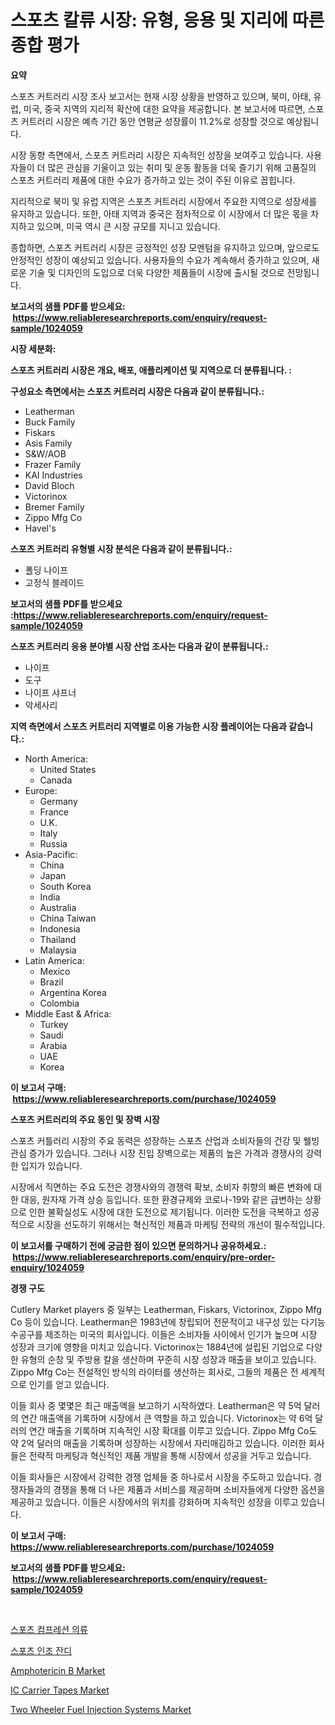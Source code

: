<p><h1>스포츠 칼류 시장: 유형, 응용 및 지리에 따른 종합 평가</h1></p><p><strong>요약</strong></p>
<p><p>스포츠 커트러리 시장 조사 보고서는 현재 시장 상황을 반영하고 있으며, 북미, 아태, 유럽, 미국, 중국 지역의 지리적 확산에 대한 요약을 제공합니다. 본 보고서에 따르면, 스포츠 커트러리 시장은 예측 기간 동안 연평균 성장률이 11.2%로 성장할 것으로 예상됩니다.</p><p>시장 동향 측면에서, 스포츠 커트러리 시장은 지속적인 성장을 보여주고 있습니다. 사용자들이 더 많은 관심을 기울이고 있는 취미 및 운동 활동을 더욱 즐기기 위해 고품질의 스포츠 커트러리 제품에 대한 수요가 증가하고 있는 것이 주된 이유로 꼽힙니다.</p><p>지리적으로 북미 및 유럽 지역은 스포츠 커트러리 시장에서 주요한 지역으로 성장세를 유지하고 있습니다. 또한, 아태 지역과 중국은 점차적으로 이 시장에서 더 많은 몫을 차지하고 있으며, 미국 역시 큰 시장 규모를 지니고 있습니다.</p><p>종합하면, 스포츠 커트러리 시장은 긍정적인 성장 모멘텀을 유지하고 있으며, 앞으로도 안정적인 성장이 예상되고 있습니다. 사용자들의 수요가 계속해서 증가하고 있으며, 새로운 기술 및 디자인의 도입으로 더욱 다양한 제품들이 시장에 출시될 것으로 전망됩니다.</p></p>
<p><strong>보고서의 샘플 PDF를 받으세요: &nbsp;<a href="https://www.reliableresearchreports.com/enquiry/request-sample/1024059">https://www.reliableresearchreports.com/enquiry/request-sample/1024059</a></strong></p>
<p><strong>시장 세분화:</strong></p>
<p><strong> 스포츠 커트러리 시장은 개요, 배포, 애플리케이션 및 지역으로 더 분류됩니다. :</strong></p>
<p><strong>구성요소 측면에서는 스포츠 커트러리 시장은 다음과 같이 분류됩니다.:</strong></p>
<p><ul><li>Leatherman</li><li>Buck Family</li><li>Fiskars</li><li>Asis Family</li><li>S&W/AOB</li><li>Frazer Family</li><li>KAI Industries</li><li>David Bloch</li><li>Victorinox</li><li>Bremer Family</li><li>Zippo Mfg Co</li><li>Havel's</li></ul></p>
<p><strong> 스포츠 커트러리 유형별 시장 분석은 다음과 같이 분류됩니다.:</strong></p>
<p><ul><li>폴딩 나이프</li><li>고정식 블레이드</li></ul></p>
<p><strong>보고서의 샘플 PDF를 받으세요 :<a href="https://www.reliableresearchreports.com/enquiry/request-sample/1024059">https://www.reliableresearchreports.com/enquiry/request-sample/1024059</a></strong></p>
<p><strong> 스포츠 커트러리 응용 분야별 시장 산업 조사는 다음과 같이 분류됩니다.:</strong></p>
<p><ul><li>나이프</li><li>도구</li><li>나이프 샤프너</li><li>악세사리</li></ul></p>
<p><strong>지역 측면에서 스포츠 커트러리 지역별로 이용 가능한 시장 플레이어는 다음과 같습니다.:</strong></p>
<p><ul>
    <li>
        North America:
        <ul>
            <li>United States</li>
            <li>Canada</li>
        </ul>
    </li>
    <li>
        Europe:
        <ul>
            <li>Germany</li>
            <li>France</li>
            <li>U.K.</li>
            <li>Italy</li>
            <li>Russia</li>
        </ul>
    </li>
    <li>
        Asia-Pacific:
        <ul>
            <li>China</li>
            <li>Japan</li>
            <li>South Korea</li>
            <li>India</li>
            <li>Australia</li>
            <li>China Taiwan</li>
            <li>Indonesia</li>
            <li>Thailand</li>
            <li>Malaysia</li>
        </ul>
    </li>
    <li>
        Latin America:
        <ul>
            <li>Mexico</li>
            <li>Brazil</li>
            <li>Argentina Korea</li>
            <li>Colombia</li>
        </ul>
    </li>
    <li>
        Middle East & Africa:
        <ul>
            <li>Turkey</li>
            <li>Saudi</li>
            <li>Arabia</li>
            <li>UAE</li>
            <li>Korea</li>
        </ul>
    </li>
    </ul></p>
<p><strong>이 보고서 구매: &nbsp;<a href="https://www.reliableresearchreports.com/purchase/1024059">https://www.reliableresearchreports.com/purchase/1024059</a></strong></p>
<p><strong>스포츠 커트러리의 주요 동인 및 장벽 시장</strong></p>
<p><p>스포츠 커틀러리 시장의 주요 동력은 성장하는 스포츠 산업과 소비자들의 건강 및 웰빙 관심 증가가 있습니다. 그러나 시장 진입 장벽으로는 제품의 높은 가격과 경쟁사의 강력한 입지가 있습니다.</p><p>시장에서 직면하는 주요 도전은 경쟁사와의 경쟁력 확보, 소비자 취향의 빠른 변화에 대한 대응, 원자재 가격 상승 등입니다. 또한 환경규제와 코로나-19와 같은 급변하는 상황으로 인한 불확실성도 시장에 대한 도전으로 제기됩니다. 이러한 도전을 극복하고 성공적으로 시장을 선도하기 위해서는 혁신적인 제품과 마케팅 전략의 개선이 필수적입니다.</p></p>
<p><strong>이 보고서를 구매하기 전에 궁금한 점이 있으면 문의하거나 공유하세요.: &nbsp;<a href="https://www.reliableresearchreports.com/enquiry/pre-order-enquiry/1024059">https://www.reliableresearchreports.com/enquiry/pre-order-enquiry/1024059</a></strong></p>
<p><strong>경쟁 구도</strong></p>
<p><p>Cutlery Market players 중 일부는 Leatherman, Fiskars, Victorinox, Zippo Mfg Co 등이 있습니다. Leatherman은 1983년에 창립되어 전문적이고 내구성 있는 다기능 수공구를 제조하는 미국의 회사입니다. 이들은 소비자들 사이에서 인기가 높으며 시장 성장과 크기에 영향을 미치고 있습니다. Victorinox는 1884년에 설립된 기업으로 다양한 유형의 순창 및 주방용 칼을 생산하며 꾸준히 시장 성장과 매출을 보이고 있습니다. Zippo Mfg Co는 전설적인 방식의 라이터를 생산하는 회사로, 그들의 제품은 전 세계적으로 인기를 얻고 있습니다.</p><p>이들 회사 중 몇몇은 최근 매출액을 보고하기 시작하였다. Leatherman은 약 5억 달러의 연간 매출액을 기록하며 시장에서 큰 역할을 하고 있습니다. Victorinox는 약 6억 달러의 연간 매출을 기록하며 지속적인 시장 확대를 이루고 있습니다. Zippo Mfg Co도 약 2억 달러의 매출을 기록하며 성장하는 시장에서 자리매김하고 있습니다. 이러한 회사들은 전략적 마케팅과 혁신적인 제품 개발을 통해 시장에서 성공을 거두고 있습니다.</p><p>이들 회사들은 시장에서 강력한 경쟁 업체들 중 하나로서 시장을 주도하고 있습니다. 경쟁자들과의 경쟁을 통해 더 나은 제품과 서비스를 제공하며 소비자들에게 다양한 옵션을 제공하고 있습니다. 이들은 시장에서의 위치를 강화하며 지속적인 성장을 이루고 있습니다.</p></p>
<p><strong>이 보고서 구매: &nbsp; <a href="https://www.reliableresearchreports.com/purchase/1024059">https://www.reliableresearchreports.com/purchase/1024059</a></strong></p>
<p><strong>보고서의 샘플 PDF를 받으세요: &nbsp;<a href="https://www.reliableresearchreports.com/enquiry/request-sample/1024059">https://www.reliableresearchreports.com/enquiry/request-sample/1024059</a></strong><strong></strong></p>
<p>&nbsp;</p>
<p><p><a href="https://github.com/vs10l4sfg5c/Market-Research-Report-List-1/blob/main/3616591187661.md">스포츠 컴프레션 의류</a></p><p><a href="https://github.com/crfsywufhm81415/Market-Research-Report-List-1/blob/main/1429921187660.md">스포츠 인조 잔디</a></p><p><a href="https://issuu.com/reportprime-2/docs/amphotericin-b-market-size-2030.pptx">Amphotericin B Market</a></p><p><a href="https://view.publitas.com/reportprime-1/ic-carrier-tapes-market-provides-detailed-segmentation-of-this-market-based-on-type-application-and-region-and-forecast-for-the-period-from-2024-2031/">IC Carrier Tapes Market</a></p><p><a href="https://github.com/RickHolmes3/Market-Research-Report-List-3/blob/main/two-wheeler-fuel-injection-systems-market.md">Two Wheeler Fuel Injection Systems Market</a></p></p>